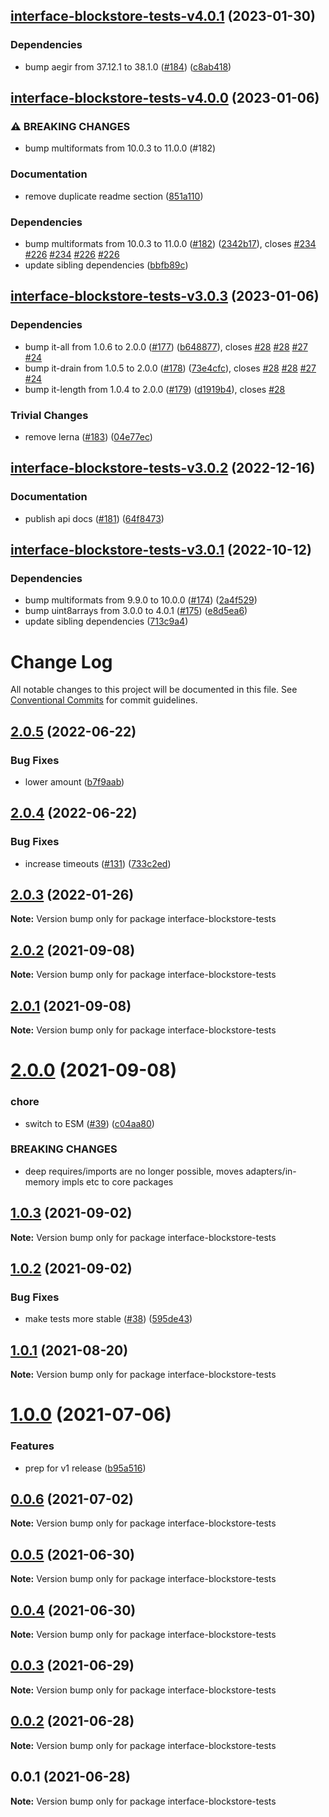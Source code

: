 ## [interface-blockstore-tests-v4.0.1](https://github.com/ipfs/js-ipfs-interfaces/compare/interface-blockstore-tests-v4.0.0...interface-blockstore-tests-v4.0.1) (2023-01-30)


### Dependencies

* bump aegir from 37.12.1 to 38.1.0 ([#184](https://github.com/ipfs/js-ipfs-interfaces/issues/184)) ([c8ab418](https://github.com/ipfs/js-ipfs-interfaces/commit/c8ab418db835a6beefbb44c3ba9176779cebcd0d))

## [interface-blockstore-tests-v4.0.0](https://github.com/ipfs/js-ipfs-interfaces/compare/interface-blockstore-tests-v3.0.3...interface-blockstore-tests-v4.0.0) (2023-01-06)


### ⚠ BREAKING CHANGES

* bump multiformats from 10.0.3 to 11.0.0 (#182)

### Documentation

* remove duplicate readme section ([851a110](https://github.com/ipfs/js-ipfs-interfaces/commit/851a11033140e7ae0996adeaf880d6554d12837c))


### Dependencies

* bump multiformats from 10.0.3 to 11.0.0 ([#182](https://github.com/ipfs/js-ipfs-interfaces/issues/182)) ([2342b17](https://github.com/ipfs/js-ipfs-interfaces/commit/2342b170dd69b1e055c6eda07cdd4e07ed1f9a4c)), closes [#234](https://github.com/ipfs/js-ipfs-interfaces/issues/234) [#226](https://github.com/ipfs/js-ipfs-interfaces/issues/226) [#234](https://github.com/ipfs/js-ipfs-interfaces/issues/234) [#226](https://github.com/ipfs/js-ipfs-interfaces/issues/226) [#226](https://github.com/ipfs/js-ipfs-interfaces/issues/226)
* update sibling dependencies ([bbfb89c](https://github.com/ipfs/js-ipfs-interfaces/commit/bbfb89cbae37e0442df774e4dab63399c1e76d15))

## [interface-blockstore-tests-v3.0.3](https://github.com/ipfs/js-ipfs-interfaces/compare/interface-blockstore-tests-v3.0.2...interface-blockstore-tests-v3.0.3) (2023-01-06)


### Dependencies

* bump it-all from 1.0.6 to 2.0.0 ([#177](https://github.com/ipfs/js-ipfs-interfaces/issues/177)) ([b648877](https://github.com/ipfs/js-ipfs-interfaces/commit/b648877c5afb625c7d1e13efd3e0f72d125de734)), closes [#28](https://github.com/ipfs/js-ipfs-interfaces/issues/28) [#28](https://github.com/ipfs/js-ipfs-interfaces/issues/28) [#27](https://github.com/ipfs/js-ipfs-interfaces/issues/27) [#24](https://github.com/ipfs/js-ipfs-interfaces/issues/24)
* bump it-drain from 1.0.5 to 2.0.0 ([#178](https://github.com/ipfs/js-ipfs-interfaces/issues/178)) ([73e4cfc](https://github.com/ipfs/js-ipfs-interfaces/commit/73e4cfcf41178fe6e27f0c7b431fb9511e1dda47)), closes [#28](https://github.com/ipfs/js-ipfs-interfaces/issues/28) [#28](https://github.com/ipfs/js-ipfs-interfaces/issues/28) [#27](https://github.com/ipfs/js-ipfs-interfaces/issues/27) [#24](https://github.com/ipfs/js-ipfs-interfaces/issues/24)
* bump it-length from 1.0.4 to 2.0.0 ([#179](https://github.com/ipfs/js-ipfs-interfaces/issues/179)) ([d1919b4](https://github.com/ipfs/js-ipfs-interfaces/commit/d1919b40f4ec7ec0a20e0283d063e8b030ddc875)), closes [#28](https://github.com/ipfs/js-ipfs-interfaces/issues/28)


### Trivial Changes

* remove lerna ([#183](https://github.com/ipfs/js-ipfs-interfaces/issues/183)) ([04e77ec](https://github.com/ipfs/js-ipfs-interfaces/commit/04e77ec37ca5857b6156dd211f07a61eddcf19b0))

## [interface-blockstore-tests-v3.0.2](https://github.com/ipfs/js-ipfs-interfaces/compare/interface-blockstore-tests-v3.0.1...interface-blockstore-tests-v3.0.2) (2022-12-16)


### Documentation

* publish api docs ([#181](https://github.com/ipfs/js-ipfs-interfaces/issues/181)) ([64f8473](https://github.com/ipfs/js-ipfs-interfaces/commit/64f8473a1d646eda431972afb489ac81d23248fa))

## [interface-blockstore-tests-v3.0.1](https://github.com/ipfs/js-ipfs-interfaces/compare/interface-blockstore-tests-v3.0.0...interface-blockstore-tests-v3.0.1) (2022-10-12)


### Dependencies

* bump multiformats from 9.9.0 to 10.0.0 ([#174](https://github.com/ipfs/js-ipfs-interfaces/issues/174)) ([2a4f529](https://github.com/ipfs/js-ipfs-interfaces/commit/2a4f529e4a4087fb048b337fbaeedffb939f2ebd))
* bump uint8arrays from 3.0.0 to 4.0.1 ([#175](https://github.com/ipfs/js-ipfs-interfaces/issues/175)) ([e8d5ea6](https://github.com/ipfs/js-ipfs-interfaces/commit/e8d5ea63feaaaf379890171f4660bfd8f1cfef5e))
* update sibling dependencies ([713c9a4](https://github.com/ipfs/js-ipfs-interfaces/commit/713c9a4bda345f488c273b3d55959fb47e9420ed))

# Change Log

All notable changes to this project will be documented in this file.
See [Conventional Commits](https://conventionalcommits.org) for commit guidelines.

## [2.0.5](https://github.com/ipfs/interface-blockstore/compare/interface-blockstore-tests@2.0.4...interface-blockstore-tests@2.0.5) (2022-06-22)


### Bug Fixes

* lower amount ([b7f9aab](https://github.com/ipfs/interface-blockstore/commit/b7f9aab399b026d34521aad5a9c3757baa60cb4d))





## [2.0.4](https://github.com/ipfs/interface-blockstore/compare/interface-blockstore-tests@2.0.3...interface-blockstore-tests@2.0.4) (2022-06-22)


### Bug Fixes

* increase timeouts ([#131](https://github.com/ipfs/interface-blockstore/issues/131)) ([733c2ed](https://github.com/ipfs/interface-blockstore/commit/733c2edb32a3aa3a54c6cf2d39f780bd6018010b))





## [2.0.3](https://github.com/ipfs/interface-blockstore/compare/interface-blockstore-tests@2.0.2...interface-blockstore-tests@2.0.3) (2022-01-26)

**Note:** Version bump only for package interface-blockstore-tests





## [2.0.2](https://github.com/ipfs/interface-blockstore/compare/interface-blockstore-tests@2.0.1...interface-blockstore-tests@2.0.2) (2021-09-08)

**Note:** Version bump only for package interface-blockstore-tests





## [2.0.1](https://github.com/ipfs/interface-blockstore/compare/interface-blockstore-tests@2.0.0...interface-blockstore-tests@2.0.1) (2021-09-08)

**Note:** Version bump only for package interface-blockstore-tests





# [2.0.0](https://github.com/ipfs/interface-blockstore/compare/interface-blockstore-tests@1.0.3...interface-blockstore-tests@2.0.0) (2021-09-08)


### chore

* switch to ESM ([#39](https://github.com/ipfs/interface-blockstore/issues/39)) ([c04aa80](https://github.com/ipfs/interface-blockstore/commit/c04aa80d48a84b681962cae227dd2628e7d35cb5))


### BREAKING CHANGES

* deep requires/imports are no longer possible, moves adapters/in-memory impls etc to core packages





## [1.0.3](https://github.com/ipfs/interface-blockstore/compare/interface-blockstore-tests@1.0.2...interface-blockstore-tests@1.0.3) (2021-09-02)

**Note:** Version bump only for package interface-blockstore-tests





## [1.0.2](https://github.com/ipfs/interface-blockstore/compare/interface-blockstore-tests@1.0.1...interface-blockstore-tests@1.0.2) (2021-09-02)


### Bug Fixes

* make tests more stable ([#38](https://github.com/ipfs/interface-blockstore/issues/38)) ([595de43](https://github.com/ipfs/interface-blockstore/commit/595de438cbb5bda7444bdd8c4ce561215855d190))





## [1.0.1](https://github.com/ipfs/interface-blockstore/compare/interface-blockstore-tests@1.0.0...interface-blockstore-tests@1.0.1) (2021-08-20)

**Note:** Version bump only for package interface-blockstore-tests





# [1.0.0](https://github.com/ipfs/interface-blockstore/compare/interface-blockstore-tests@0.0.6...interface-blockstore-tests@1.0.0) (2021-07-06)


### Features

* prep for v1 release ([b95a516](https://github.com/ipfs/interface-blockstore/commit/b95a51610738e8ce6b5e29e9769f19f98e525a94))





## [0.0.6](https://github.com/ipfs/interface-blockstore/compare/interface-blockstore-tests@0.0.5...interface-blockstore-tests@0.0.6) (2021-07-02)

**Note:** Version bump only for package interface-blockstore-tests





## [0.0.5](https://github.com/ipfs/interface-blockstore/compare/interface-blockstore-tests@0.0.4...interface-blockstore-tests@0.0.5) (2021-06-30)

**Note:** Version bump only for package interface-blockstore-tests





## [0.0.4](https://github.com/ipfs/interface-blockstore/compare/interface-blockstore-tests@0.0.3...interface-blockstore-tests@0.0.4) (2021-06-30)

**Note:** Version bump only for package interface-blockstore-tests





## [0.0.3](https://github.com/ipfs/interface-blockstore/compare/interface-blockstore-tests@0.0.2...interface-blockstore-tests@0.0.3) (2021-06-29)

**Note:** Version bump only for package interface-blockstore-tests





## [0.0.2](https://github.com/ipfs/interface-blockstore/compare/interface-blockstore-tests@0.0.1...interface-blockstore-tests@0.0.2) (2021-06-28)

**Note:** Version bump only for package interface-blockstore-tests





## 0.0.1 (2021-06-28)

**Note:** Version bump only for package interface-blockstore-tests
